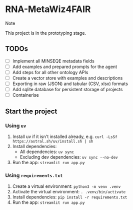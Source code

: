 # RNA-MetaWiz4FAIR

> [!NOTE]  
> This project is in the prototyping stage.

## TODOs

- [ ] Implement all MINSEQE metadata fields
- [ ] Add examples and prepared prompts for the agent
- [ ] Add steps for all other ontology APIs
- [ ] Create a vector store with examples and descriptions
- [ ] Exporting in raw (JSON) and tabular (CSV, xlsx) formats
- [ ] Add sqlite database for persistent storage of projects
- [ ] Containerise

## Start the project

### Using `uv`

1. Install uv if it isn't installed already, e.g. `curl -LsSf https://astral.sh/uv/install.sh | sh`
2. Install dependencies:
    - All dependencies: `uv sync`
    - Excluding dev dependencies: `uv sync --no-dev`
3. Run the app: `streamlit run app.py`

### Using `requirements.txt`

1. Create a virtual environment: `python3 -m venv .venv`
2. Activate the virtual environment: `. .venv/bin/activate`
3. Install dependencies: `pip install -r requirements.txt`
4. Run the app: `streamlit run app.py`
